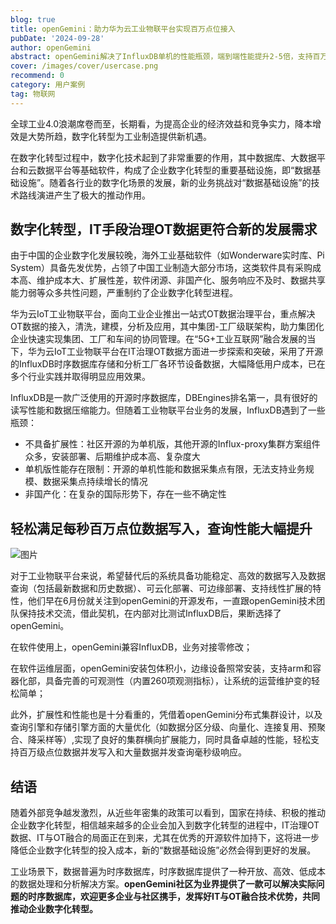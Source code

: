 ```yaml
---
blog: true
title: openGemini：助力华为云工业物联平台实现百万点位接入
pubDate: '2024-09-28'
author: openGemini
abstract: openGemini解决了InfluxDB单机的性能瓶颈，端到端性能提升2-5倍，支持百万级设备接入
cover: /images/cover/usercase.png
recommend: 0
category: 用户案例
tag: 物联网
---
```


全球工业4.0浪潮席卷而至，长期看，为提高企业的经济效益和竞争实力，降本增效是大势所趋，数字化转型为工业制造提供新机遇。

在数字化转型过程中，数字化技术起到了非常重要的作用，其中数据库、大数据平台和云数据平台等基础软件，构成了企业数字化转型的重要基础设施，即“数据基础设施”。随着各行业的数字化场景的发展，新的业务挑战对“数据基础设施”的技术路线演进产生了极大的推动作用。

## **数字化转型，IT手段治理OT数据更符合新的发展需求**

由于中国的企业数字化发展较晚，海外工业基础软件（如Wonderware实时库、Pi System）具备先发优势，占领了中国工业制造大部分市场，这类软件具有采购成本高、维护成本大、扩展性差，软件闭源、非国产化、服务响应不及时、数据共享能力弱等众多共性问题，严重制约了企业数字化转型进程。

华为云IoT工业物联平台，面向工业企业推出一站式OT数据治理平台，重点解决OT数据的接入，清洗，建模，分析及应用，其中集团-工厂级联架构，助力集团化企业快速实现集团、工厂和车间的协同管理。在“5G+工业互联网”融合发展的当下，华为云IoT工业物联平台在IT治理OT数据方面进一步探索和突破，采用了开源的InfluxDB时序数据库存储和分析工厂各环节设备数据，大幅降低用户成本，已在多个行业实践并取得明显应用效果。

InfluxDB是一款广泛使用的开源时序数据库，DBEngines排名第一，具有很好的读写性能和数据压缩能力。但随着工业物联平台业务的发展，InfluxDB遇到了一些瓶颈：

- 不具备扩展性：社区开源的为单机版，其他开源的Influx-proxy集群方案组件众多，安装部署、后期维护成本高、复杂度大
- 单机版性能存在限制：开源的单机性能和数据采集点有限，无法支持业务规模、数据采集点持续增长的情况
- 非国产化：在复杂的国际形势下，存在一些不确定性

## **轻松满足每秒百万点位数据写入，查询性能大幅提升**

![图片](/images/docs_img/usercase-2-1.png)

对于工业物联平台来说，希望替代后的系统具备功能稳定、高效的数据写入及数据查询（包括最新数据和历史数据）、可云化部署、可边缘部署、支持线性扩展的特性，他们早在6月份就关注到openGemini的开源发布，一直跟openGemini技术团队保持技术交流，借此契机，在内部对比测试InfluxDB后，果断选择了openGemini。

在软件使用上，openGemini兼容InfluxDB，业务对接零修改；

在软件运维层面，openGemini安装包体积小，边缘设备照常安装，支持arm和容器化部，具备完善的可观测性（内置260项观测指标），让系统的运营维护变的轻松简单；

此外，扩展性和性能也是十分看重的，凭借着openGemini分布式集群设计，以及查询引擎和存储引擎方面的大量优化（如数据分区分级、向量化、连接复用、预聚合、降采样等）,实现了良好的集群横向扩展能力，同时具备卓越的性能，轻松支持百万级点位数据并发写入和大量数据并发查询毫秒级响应。

## **结语**

随着外部竞争越发激烈，从近些年密集的政策可以看到，国家在持续、积极的推动企业数字化转型，相信越来越多的企业会加入到数字化转型的进程中，IT治理OT数据、IT与OT融合的局面正在到来，尤其在优秀的开源软件加持下，这将进一步降低企业数字化转型的投入成本，新的“数据基础设施”必然会得到更好的发展。

工业场景下，数据普遍为时序数据库，时序数据库提供了一种开放、高效、低成本的数据处理和分析解决方案。**openGemini社区为业界提供了一款可以解决实际问题的时序数据库，欢迎更多企业与社区携手，发挥好IT与OT融合技术优势，共同推动企业数字化转型。**
